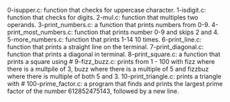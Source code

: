 0-isupper.c: function that checks for uppercase character.
1-isdigit.c: function that checks for digits.
2-mul.c: function that multiples two operands.
3-print_numbers.c: a function that prints numbers from 0-9.
4-print_most_numbers.c: function that prints number 0-9 and skips 2 and 4.
5-more_numbers.c: function that prints 1-14 10 times.
6-print_line.c: function that prints a straight line on the terminal.
7-print_diagonal.c: function that prints a diagonal in terminal.
8-print_square.c: a function that prints a square using #
9-fizz_buzz.c: prints from 1 - 100 with fizz where there is a multpile of 3, buzz where there is a multiple of 5 and fizzbuz where there is multiple of both 5 and 3.
10-print_triangle.c: prints a triangle with #
100-prime_factor.c: a program that finds and prints the largest prime factor of the number 612852475143, followed by a new line.
